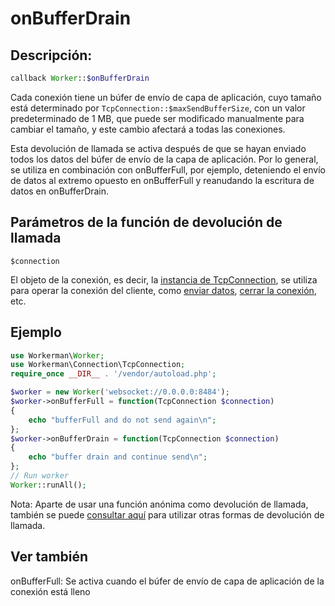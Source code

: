 # onBufferDrain
## Descripción:
```php
callback Worker::$onBufferDrain
```

Cada conexión tiene un búfer de envío de capa de aplicación, cuyo tamaño está determinado por ```TcpConnection::$maxSendBufferSize```, con un valor predeterminado de 1 MB, que puede ser modificado manualmente para cambiar el tamaño, y este cambio afectará a todas las conexiones.

Esta devolución de llamada se activa después de que se hayan enviado todos los datos del búfer de envío de la capa de aplicación. Por lo general, se utiliza en combinación con onBufferFull, por ejemplo, deteniendo el envío de datos al extremo opuesto en onBufferFull y reanudando la escritura de datos en onBufferDrain.

## Parámetros de la función de devolución de llamada
 ``` $connection ```

El objeto de la conexión, es decir, la [instancia de TcpConnection](../tcp-connection.md), se utiliza para operar la conexión del cliente, como [enviar datos](../tcp-connection/send.md), [cerrar la conexión](../tcp-connection/close.md), etc.

## Ejemplo

```php
use Workerman\Worker;
use Workerman\Connection\TcpConnection;
require_once __DIR__ . '/vendor/autoload.php';

$worker = new Worker('websocket://0.0.0.0:8484');
$worker->onBufferFull = function(TcpConnection $connection)
{
    echo "bufferFull and do not send again\n";
};
$worker->onBufferDrain = function(TcpConnection $connection)
{
    echo "buffer drain and continue send\n";
};
// Run worker
Worker::runAll();
```

Nota: Aparte de usar una función anónima como devolución de llamada, también se puede [consultar aquí](../faq/callback_methods.md) para utilizar otras formas de devolución de llamada.

## Ver también
onBufferFull: Se activa cuando el búfer de envío de capa de aplicación de la conexión está lleno
